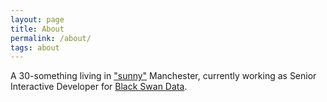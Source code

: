 ```yaml
---
layout: page
title: About
permalink: /about/
tags: about
---
```


A 30-something living in ["sunny"](http://www.theguardian.com/uk-news/the-northerner/2014/jan/30/how-often-does-it-rain-in-manchester) Manchester, currently working as Senior Interactive Developer for [Black Swan Data](http://www.blackswan.com).

